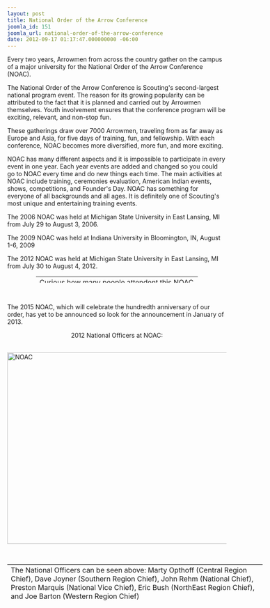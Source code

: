 ```yaml
---
layout: post
title: National Order of the Arrow Conference
joomla_id: 151
joomla_url: national-order-of-the-arrow-conference
date: 2012-09-17 01:17:47.000000000 -06:00
---
```

<p>Every two years, Arrowmen from across the country gather on the campus of a major university for the National Order of the Arrow Conference (NOAC).</p>
<p>The National Order of the Arrow Conference is Scouting's second-largest national program event. The reason for its growing popularity can be attributed to the fact that it is planned and carried out by Arrowmen themselves. Youth involvement ensures that the conference program will be exciting, relevant, and non-stop fun.</p>
<p>These gatherings draw over 7000 Arrowmen, traveling from as far away as Europe and Asia, for five days of training, fun, and fellowship. With each conference, NOAC becomes more diversified, more fun, and more exciting.</p>
<p>NOAC has many different aspects and it is impossible to participate in every event in one year. Each year events are added and changed so you could go to NOAC every time and do new things each time. The main activities at NOAC include training, ceremonies evaluation, American Indian events, shows, competitions, and Founder's Day. NOAC has something for everyone of all backgrounds and all ages. It is definitely one of Scouting's most unique and entertaining training events.</p>
<!--p>Click for a <A HREF="program/events/noac2004_feature.php">feature article</A> on the 2004 NOAC.</p-->
<p>The 2006 NOAC was held at Michigan State University in East Lansing, MI from July 29 to August 3, 2006.<!--For more information on the 2004 NOAC, visit the <a href="http://www.oa-bsa.org/events/n2004/back/" target="_blank">NOAC 
  information website</a>.--></p>
<p>The 2009 NOAC was held at Indiana University in Bloomington, IN, August 1-6, 2009</p>
<p>The 2012 NOAC was held at Michigan State University in East Lansing, MI from July 30 to August 4, 2012.</p>
<table border="0" style="margin-left: auto; margin-right: auto; width: 372px; height: 14px;">
<tbody>
<tr>
<td>Curious how many people attendent this NOAC from your section?&nbsp;View the attendance&nbsp;<a href="images/NOAC%20Attendees%20By%20Section.pdf" target="_blank">here</a></td>
</tr>
</tbody>
</table>
<p>&nbsp;</p>
<p>The 2015 NOAC, which will celebrate the hundredth anniversary of our order, has yet to be announced so look for the announcement in January of 2013.</p>
<center>2012 National Officers at NOAC:</center>
<p>&nbsp;<img src="images/NOAC.jpg" width="587" height="440" alt="NOAC" /></p>
<p>&nbsp;
<table style="width: 587px; height: 87px;">
<tbody>
<tr>
<td>The National Officers can be seen above: Marty Opthoff (Central Region Chief), Dave Joyner (Southern Region Chief), John Rehm (National Chief), Preston Marquis (National Vice Chief), Eric Bush (NorthEast Region Chief), and Joe Barton (Western Region Chief)</td>
</tr>
</tbody>
</table>
</p>
<p>&nbsp;</p>
<p>&nbsp;</p>

